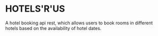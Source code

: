 # HOTELS'R'US
A hotel booking api rest, which allows users to book rooms in different hotels based on the availability of hotel dates.
